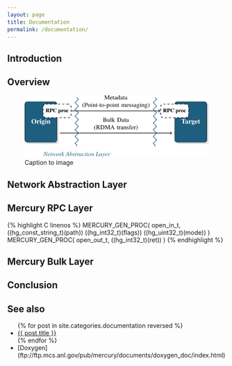 ```yaml
---
layout: page
title: Documentation
permalink: /documentation/
---
```


## Introduction

## Overview

<figure>
  <img src="/assets/overview.svg" alt="Caption to image" width="500px">
  <figcaption>
    Caption to image
  </figcaption>
</figure>

## Network Abstraction Layer

## Mercury RPC Layer

{% highlight C linenos %}
MERCURY_GEN_PROC( open_in_t, ((hg_const_string_t)(path)) ((hg_int32_t)(flags)) ((hg_uint32_t)(mode)) )
MERCURY_GEN_PROC( open_out_t, ((hg_int32_t)(ret)) )
{% endhighlight %}

## Mercury Bulk Layer

## Conclusion

## See also
<ul>
  {% for post in site.categories.documentation  reversed %}
    <li><a href="{{ post.url }}">{{ post.title }}</a></li>
  {% endfor %}
  <li>[Doxygen](ftp://ftp.mcs.anl.gov/pub/mercury/documents/doxygen_doc/index.html)</li>
</ul>

